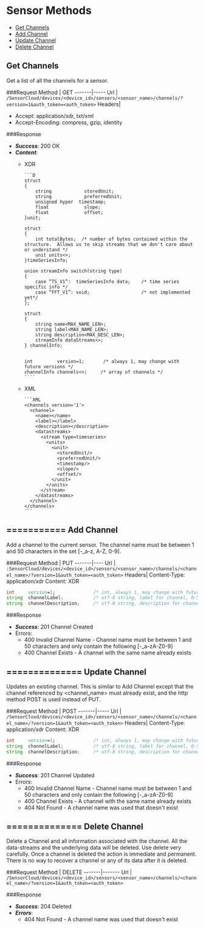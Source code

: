 Sensor Methods
==============

* [Get Channels](#get-channels)
* [Add Channel](#add-channel)
* [Update Channel](#update-channel)
* [Delete Channel](#delete-channel)

Get Channels
------------
Get a list of all the channels for a sensor.

###Request
Method | GET
-------|-----
Url    | ```/SensorCloud/devices/<device_id>/sensors/<sensor_name>/channels/?version=1&auth_token=<auth_token>```
Headers| <ul><li>Accept: application/xdr, txt/xml</li><li>Accept-Encoding: compress, gzip, identity</li></ul>

###Response
* ***Success***: 200 OK
* ***Content***:
  * XDR
        
        ```D
        struct
        {
            string 		      storedUnit;
            string 		      preferredUnit;
            unsigned hyper  timestamp;
            float  		      slope;
            float  		      offset;
        }unit;
        
        struct
        {
            int totalBytes;  /* number of bytes contained within the structure.  Allows us to skip streams that we don't care about or understand */
            unit units<>;
        }timeSeriesInfo;
        
        union streamInfo switch(string type)
        {
            case “TS_V1”:  timeSeriesInfo data;    /* time series specific info */
            case “FFT_V1”: void;                   /* not implemented yet*/
        };
        
        struct
        {
            string name<MAX_NAME_LEN>;
            string label<MAX_NAME_LEN>;
            string description<MAX_DESC_LEN>;
            streamInfo dataStreams<>;
        } channelInfo;
        
        
        int         version=1;       /* always 1, may change with future versions */
        channelInfo channels<>;     /* array of channels */
        ````
  * XML
        
        ```XML
        <channels version='1'>
          <channel>
            <name></name>
            <label></label>
            <description></description>
            <datastreams>
              <stream type=timeseries>
                <units>
                  <unit>
                    <storedUnit/>
                    <preferredUnit/>
                    <timestamp/>
                    <slope/>
                    <offset/>
                  </unit>
                </units>
              </stream>
            </datastreams>
          </channel>
        </channels>
        ```

===========
Add Channel
-----------
Add a channel to the current sensor.  The channel name must be between 1 and 50 characters in the set [-_a-z, A-Z, 0-9].

###Request
Method | PUT
-------|----
Url    | ```:SensorCloud/devices/<device_id>/sensors/<sensor_name>/channels/<channel_name>/?version=1&auth_token=<auth_token>```
Headers| Content-Type: application/xdr
Content: XDR
```D
int    	version=1;          	/* int, always 1, may change with future versions */
string	channelLabel;        	/* utf-8 string, label for channel, 0-50 bytes */
string	channelDescription;  	/* utf-8 string, description for channel, 0-1000 bytes */
```

###Response
* ***Success***: 201 Channel Created
* Errors:
  * 400 Invalid Channel Name - Channel name must be between 1 and 50 characters and only contain the following [-_a-zA-Z0-9]
  * 400 Channel Exists - A channel with the same name already exists

==============
Update Channel
--------------
Updates an existing channel.  This is similar to Add Channel except that the channel referenced by <channel_name> must already exist, and the http method POST is used instead of PUT.

###Request
Method | POST
-------|-----
Url    | ```/SensorCloud/devices/<device_id>/sensors/<sensor_name>/channels/<channel_name>/?version=1&auth_token=<auth_token>```
Headers| Content-Type: application/xdr
Content: XDR
```D
int    	version=1;          	/* int, always 1, may change with future versions */
string	channelLabel;        	/* utf-8 string, label for channel, 0-50 bytes */
string	channelDescription;  	/* utf-8 string, description for channel, 0-1000 bytes */
```

###Response
* ***Success***: 201 Channel Updated
* Errors:
  * 400 Invalid Channel Name - Channel name must be between 1 and 50 characters and only contain the following [-_a-zA-Z0-9]
  * 400 Channel Exists - A channel with the same name already exists
  * 404 Not Found - A channel name was used that doesn't exist

==============
Delete Channel
--------------
Delete a Channel and all information associated with the channel.  All the data-streams and the underlying data will be deleted.  Use delete very carefully.  Once a channel is deleted the action is immediate and permanent.  There is no way to recover a channel or any of its data after it is deleted.

###Request
Method | DELETE
-------|-------
Url    | ```/SensorCloud/devices/<device_id>/sensors/<sensor_name>/channels/<channel_name>/?version=1&auth_token=<auth_token>```

###Response
* ***Success***: 204 Deleted
* ***Errors***:
  * 404 Not Found - A channel name was used that doesn't exist











